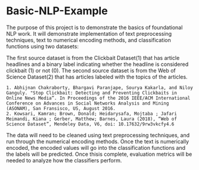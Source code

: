 # Basic-NLP-Example
The purpose of this project is to demonstrate the basics of foundational NLP work. It will demonstrate implementation of text preprocessing techniques, text to numerical encoding methods, and classification functions using two datasets:

The first source dataset is from the Clickbait Dataset(1) that has article headlines and a binary label indicating whether the headline is considered clickbait (1) or not (0).
The second source dataset is from the Web of Science Dataset(2) that has articles labeled with the topics of the articles.

    1. Abhijnan Chakraborty, Bhargavi Paranjape, Sourya Kakarla, and Niloy Ganguly. "Stop Clickbait: Detecting and Preventing Clickbaits in Online News Media”. In Proceedings of the 2016 IEEE/ACM International Conference on Advances in Social Networks Analysis and Mining (ASONAM), San Fransisco, US, August 2016.    
    2. Kowsari, Kamran; Brown, Donald; Heidarysafa, Mojtaba ; Jafari Meimandi, Kiana ; Gerber, Matthew; Barnes, Laura (2018), “Web of Science Dataset”, Mendeley Data, V6, doi: 10.17632/9rw3vkcfy4.6

The data will need to be cleaned using text preprocessing techniques, and run through the numerical encoding methods. Once the text is numerically encoded, the encoded values will go into the classification functions and the labels will be predicted. Once thisis complete, evaluation metrics will be needed to analyze how the classifiers perform.

